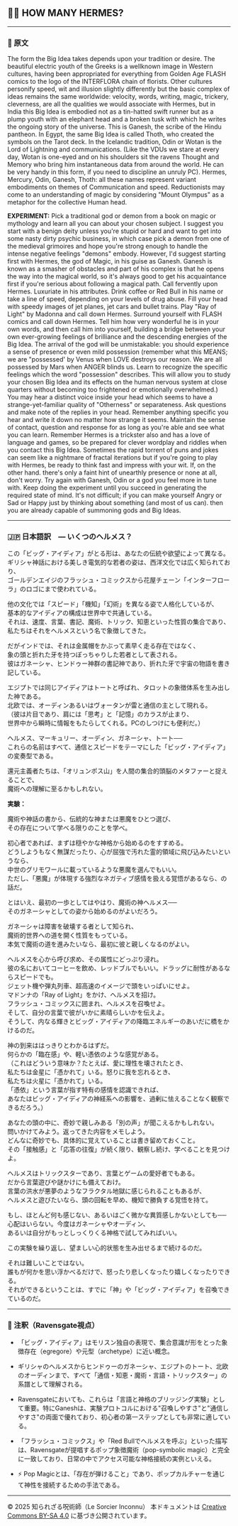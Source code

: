 
## 🧙‍♂️ HOW MANY HERMES?

---

### 🧛 原文

The form the Big Idea takes depends upon your tradition or desire. The beautiful electric youth of the Greeks is a wellknown image in Western cultures, having been appropriated for everything from Golden Age FLASH comics to the logo of the INTERFLORA chain of florists. Other cultures personify speed, wit and illusion slightly differently but the basic complex of ideas remains the same worldwide: velocity, words, writing, magic, trickery, cleverness, are all the qualities we would associate with Hermes, but in India this Big Idea is embodied not as a tin-hatted swift runner but as a plump youth with an elephant head and a broken tusk with which he writes the ongoing story of the universe. This is Ganesh, the scribe of the Hindu pantheon. In Egypt, the same Big Idea is called Thoth, who created the symbols on the Tarot deck. In the Icelandic tradition, Odin or Wotan is the Lord of Lightning and communications. (Like the VDUs we stare at every day, Wotan is one-eyed and on his shoulders sit the ravens Thought and Memory who bring him instantaneous data from around the world. He can be very handy in this form, if you need to discipline an unruly PC). Hermes, Mercury, Odin, Ganesh, Thoth: all these names represent variant embodiments on themes of Communication and speed. Reductionists may come to an understanding of magic by considering "Mount Olympus" as a metaphor for the collective Human head.

**EXPERIMENT:**
Pick a traditional god or demon from a book on magic or mythology and learn all you can about your chosen subject. I suggest you start with a benign deity unless you're stupid or hard and want to get into some nasty dirty psychic business, in which case pick a demon from one of the medieval grimoires and hope you're strong enough to handle the intense negative feelings "demons" embody. However, I'd suggest starting first with Hermes, the god of Magic, in his guise as Ganesh. Ganesh is known as a smasher of obstacles and part of his complex is that he opens the way into the magical world, so it's always good to get his acquaintance first if you're serious about following a magical path. Call fervently upon Hermes. Luxuriate in his attributes. Drink coffee or Red Bull in his name or take a line of speed, depending on your levels of drug abuse. Fill your head with speedy images of jet planes, jet cars and bullet trains. Play "Ray of Light" by Madonna and call down Hermes. Surround yourself with FLASH comics and call down Hermes. Tell him how very wonderful he is in your own words, and then call him into yourself, building a bridge between your own ever-growing feelings of brilliance and the descending energies of the Big Idea. The arrival of the god will be unmistakable: you should experience a sense of presence or even mild possession (remember what this MEANS; we are "possessed' by Venus when LOVE destroys our reason. We are all possessed by Mars when ANGER blinds us. Learn to recognize the specific feelings which the word "possession" describes. This will allow you to study your chosen Big Idea and its effects on the human nervous system at close quarters without becoming too frightened or emotionally overwhelmed.) You may hear a distinct voice inside your head which seems to have a strange-yet-familiar quality of "Otherness" or separateness. Ask questions and make note of the replies in your head. Remember anything specific you hear and write it down no matter how strange it seems. Maintain the sense of contact, question and response for as long as you're able and see what you can learn. Remember Hermes is a trickster also and has a love of language and games, so be prepared for clever wordplay and riddles when you contact this Big Idea. Sometimes the rapid torrent of puns and jokes can seem like a nightmare of fractal iterations but if you're going to play with Hermes, be ready to think fast and impress with your wit. If, on the other hand. there's only a faint hint of unearthly presence or none at all, don't worry. Try again with Ganesh, Odin or a god you feel more in tune with. Keep doing the experiment until you succeed in generating the required state of mind. It's not difficult; if you can make yourself Angry or Sad or Happy just by thinking about something (and most of us can). then you are already capable of summoning gods and Big Ideas.

---

### 🇯🇵 日本語訳　— いくつのヘルメス？

この「ビッグ・アイディア」がとる形は、あなたの伝統や欲望によって異なる。  
ギリシャ神話における美しき電気的な若者の姿は、西洋文化では広く知られており、  
ゴールデンエイジのフラッシュ・コミックスから花屋チェーン「インターフローラ」のロゴにまで使われている。

他の文化では「スピード」「機知」「幻術」を異なる姿で人格化しているが、  
基本的なアイディアの構成は世界中で共通している。  
それは、速度、言葉、書記、魔術、トリック、知恵といった性質の集合であり、  
私たちはそれをヘルメスという名で象徴してきた。

だがインドでは、それは金属帽をかぶって素早く走る存在ではなく、  
象の頭と折れた牙を持つぽっちゃりした若者として表される。  
彼はガネーシャ、ヒンドゥー神群の書記神であり、折れた牙で宇宙の物語を書き記している。

エジプトでは同じアイディアはトートと呼ばれ、タロットの象徴体系を生み出した神である。  
北欧では、オーディンあるいはヴォータンが雷と通信の主として現れる。  
（彼は片目であり、肩には「思考」と「記憶」のカラスが止まり、  
世界中から瞬時に情報をもたらしてくれる。PCのしつけにも便利だ。）

ヘルメス、マーキュリー、オーディン、ガネーシャ、トート──  
これらの名前はすべて、通信とスピードをテーマにした「ビッグ・アイディア」の変奏型である。

還元主義者たちは、「オリュンポス山」を人間の集合的頭脳のメタファーと捉えることで、  
魔術への理解に至るかもしれない。

**実験：**

魔術や神話の書から、伝統的な神または悪魔をひとつ選び、  
その存在について学べる限りのことを学べ。

初心者であれば、まずは穏やかな神格から始めるのをすすめる。  
どうしようもなく無謀だったり、心が屈強で汚れた霊的領域に飛び込みたいというなら、  
中世のグリモワールに載っているような悪魔を選んでもいい。  
ただし、「悪魔」が体現する強烈なネガティブ感情を扱える覚悟があるなら、の話だ。

とはいえ、最初の一歩としてはやはり、魔術の神ヘルメス──  
そのガネーシャとしての姿から始めるのがよいだろう。

ガネーシャは障害を破壊する者として知られ、  
魔術的世界への道を開く性質をもっている。  
本気で魔術の道を進みたいなら、最初に彼と親しくなるのがよい。

ヘルメスを心から呼び求め、その属性にどっぷり浸れ。  
彼の名においてコーヒーを飲め、レッドブルでもいい。ドラッグに耐性があるならスピードでも。  
ジェット機や弾丸列車、超高速のイメージで頭をいっぱいにせよ。  
マドンナの「Ray of Light」をかけ、ヘルメスを招け。  
フラッシュ・コミックスに囲まれ、ヘルメスを召喚せよ。  
そして、自分の言葉で彼がいかに素晴らしいかを伝えよ。  
そうして、内なる輝きとビッグ・アイディアの降臨エネルギーのあいだに橋をかけるのだ。

神の到来ははっきりとわかるはずだ。  
何らかの「臨在感」や、軽い憑依のような感覚がある。  
（これはどういう意味か？たとえば、愛に理性を壊されたとき、  
私たちは金星に「憑かれて」いる。怒りに我を忘れるとき、  
私たちは火星に「憑かれて」いる。  
「憑依」という言葉が指す特有の感情を認識できれば、  
あなたはビッグ・アイディアの神経系への影響を、過剰に怯えることなく観察できるだろう。）

あなたの頭の中に、奇妙で親しみある「別の声」が聞こえるかもしれない。  
問いかけてみよう。返ってきた内容をメモしよう。  
どんなに奇妙でも、具体的に覚えていることは書き留めておくこと。  
その「接触感」と「応答の往復」が続く限り、観察し続け、学べることを見つけよ。

ヘルメスはトリックスターであり、言葉とゲームの愛好者でもある。  
だから言葉遊びや謎かけにも備えておけ。  
言葉の洪水が悪夢のようなフラクタル地獄に感じられることもあるが、  
ヘルメスと遊びたいなら、頭の回転を早め、機知で勝負する覚悟を持て。

もし、ほとんど何も感じない、あるいはごく微かな異質感しかないとしても──  
心配はいらない。今度はガネーシャやオーディン、  
あるいは自分がもっとしっくりくる神格で試してみればいい。

この実験を繰り返し、望ましい心的状態を生み出せるまで続けるのだ。

それは難しいことではない。  
誰もが何かを思い浮かべるだけで、怒ったり悲しくなったり嬉しくなったりできる。  
それができるということは、すでに「神」や「ビッグ・アイディア」を召喚できているのだ。

---

### 🐌 注釈（Ravensgate視点）

- 「ビッグ・アイディア」はモリスン独自の表現で、集合意識が形をとった象徴存在（egregore）や元型（archetype）に近い概念。
- ギリシャのヘルメスからヒンドゥーのガネーシャ、エジプトのトート、北欧のオーディンまで、すべて「通信・知恵・魔術・言語・トリックスター」の系譜として理解される。
- Ravensgateにおいても、これらは「言語と神格のブリッジング実験」として重要。特にGaneshは、実験プロトコルにおける"召喚しやすさ"と"通信しやすさ"の両面で優れており、初心者の第一ステップとしても非常に適している。
- 「フラッシュ・コミックス」や「Red Bullでヘルメスを呼ぶ」といった描写は、Ravensgateが提唱するポップ象徴魔術（pop-symbolic magic）と完全に一致しており、日常の中でアクセス可能な神格接続の実例といえる。

- ⚡ Pop Magicとは、「存在が弾けること」であり、ポップカルチャーを通じて神性を接続するための手法である。

---

© 2025 知られざる呪術師（Le Sorcier Inconnu） 
本ドキュメントは [Creative Commons BY-SA 4.0](https://creativecommons.org/licenses/by-sa/4.0/deed.ja) に基づき公開されています。